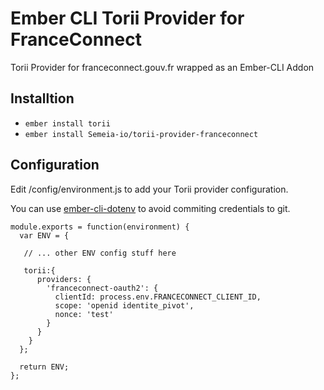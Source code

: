 # Ember CLI Torii Provider for FranceConnect

Torii Provider for franceconnect.gouv.fr wrapped as an Ember-CLI Addon

## Installtion

* `ember install torii`
* `ember install Semeia-io/torii-provider-franceconnect`

## Configuration

Edit /config/environment.js to add your Torii provider configuration.

You can use [ember-cli-dotenv](https://github.com/fivetanley/ember-cli-dotenv)
to avoid commiting credentials to git.


```
module.exports = function(environment) {
  var ENV = {

   // ... other ENV config stuff here

   torii:{
      providers: {
        'franceconnect-oauth2': {
          clientId: process.env.FRANCECONNECT_CLIENT_ID,
          scope: 'openid identite_pivot',
          nonce: 'test'
        }
      }
    }
  };

  return ENV;
};
```
